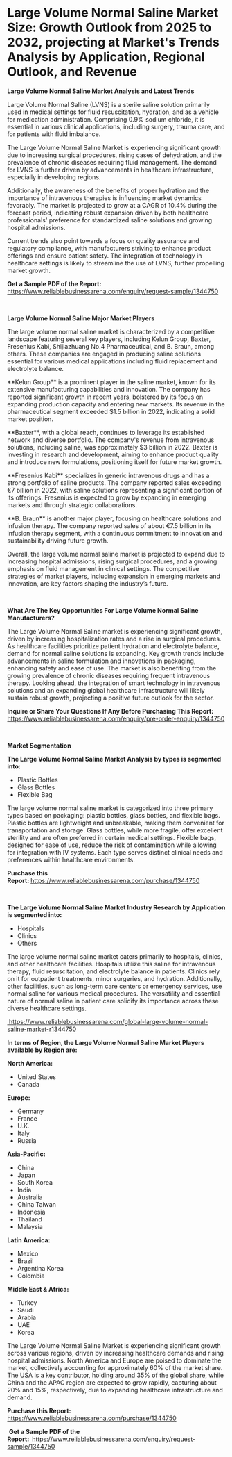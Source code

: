 <p><h1>Large Volume Normal Saline Market Size: Growth Outlook from 2025 to 2032, projecting at Market's Trends Analysis by Application, Regional Outlook, and Revenue</h1></p><p><strong>Large Volume Normal Saline Market Analysis and Latest Trends</strong></p>
<p><p>Large Volume Normal Saline (LVNS) is a sterile saline solution primarily used in medical settings for fluid resuscitation, hydration, and as a vehicle for medication administration. Comprising 0.9% sodium chloride, it is essential in various clinical applications, including surgery, trauma care, and for patients with fluid imbalance. </p><p>The Large Volume Normal Saline Market is experiencing significant growth due to increasing surgical procedures, rising cases of dehydration, and the prevalence of chronic diseases requiring fluid management. The demand for LVNS is further driven by advancements in healthcare infrastructure, especially in developing regions. </p><p>Additionally, the awareness of the benefits of proper hydration and the importance of intravenous therapies is influencing market dynamics favorably. The market is projected to grow at a CAGR of 10.4% during the forecast period, indicating robust expansion driven by both healthcare professionals' preference for standardized saline solutions and growing hospital admissions. </p><p>Current trends also point towards a focus on quality assurance and regulatory compliance, with manufacturers striving to enhance product offerings and ensure patient safety. The integration of technology in healthcare settings is likely to streamline the use of LVNS, further propelling market growth.</p></p>
<p><strong>Get a Sample PDF of the Report:&nbsp;</strong> <a href="https://www.reliablebusinessarena.com/enquiry/request-sample/1344750?utm_campaign=2476&utm_medium=2&utm_source=Github&utm_content=ia&utm_term=19042025&utm_id=large-volume-normal-saline">https://www.reliablebusinessarena.com/enquiry/request-sample/1344750</a></p>
<p>&nbsp;</p>
<p><strong>Large Volume Normal Saline Major Market Players</strong></p>
<p><p>The large volume normal saline market is characterized by a competitive landscape featuring several key players, including Kelun Group, Baxter, Fresenius Kabi, Shijiazhuang No.4 Pharmaceutical, and B. Braun, among others. These companies are engaged in producing saline solutions essential for various medical applications including fluid replacement and electrolyte balance.</p><p>**Kelun Group** is a prominent player in the saline market, known for its extensive manufacturing capabilities and innovation. The company has reported significant growth in recent years, bolstered by its focus on expanding production capacity and entering new markets. Its revenue in the pharmaceutical segment exceeded $1.5 billion in 2022, indicating a solid market position.</p><p>**Baxter**, with a global reach, continues to leverage its established network and diverse portfolio. The company's revenue from intravenous solutions, including saline, was approximately $3 billion in 2022. Baxter is investing in research and development, aiming to enhance product quality and introduce new formulations, positioning itself for future market growth.</p><p>**Fresenius Kabi** specializes in generic intravenous drugs and has a strong portfolio of saline products. The company reported sales exceeding €7 billion in 2022, with saline solutions representing a significant portion of its offerings. Fresenius is expected to grow by expanding in emerging markets and through strategic collaborations.</p><p>**B. Braun** is another major player, focusing on healthcare solutions and infusion therapy. The company reported sales of about €7.5 billion in its infusion therapy segment, with a continuous commitment to innovation and sustainability driving future growth.</p><p>Overall, the large volume normal saline market is projected to expand due to increasing hospital admissions, rising surgical procedures, and a growing emphasis on fluid management in clinical settings. The competitive strategies of market players, including expansion in emerging markets and innovation, are key factors shaping the industry’s future.</p></p>
<p>&nbsp;</p>
<p><strong>What Are The Key Opportunities For Large Volume Normal Saline Manufacturers?</strong></p>
<p><p>The Large Volume Normal Saline market is experiencing significant growth, driven by increasing hospitalization rates and a rise in surgical procedures. As healthcare facilities prioritize patient hydration and electrolyte balance, demand for normal saline solutions is expanding. Key growth trends include advancements in saline formulation and innovations in packaging, enhancing safety and ease of use. The market is also benefiting from the growing prevalence of chronic diseases requiring frequent intravenous therapy. Looking ahead, the integration of smart technology in intravenous solutions and an expanding global healthcare infrastructure will likely sustain robust growth, projecting a positive future outlook for the sector.</p></p>
<p><strong>Inquire or Share Your Questions If Any Before Purchasing This Report:</strong> <a href="https://www.reliablebusinessarena.com/enquiry/pre-order-enquiry/1344750?utm_campaign=2476&utm_medium=2&utm_source=Github&utm_content=ia&utm_term=19042025&utm_id=large-volume-normal-saline">https://www.reliablebusinessarena.com/enquiry/pre-order-enquiry/1344750</a></p>
<p>&nbsp;</p>
<p><strong>Market Segmentation</strong></p>
<p><strong>The Large Volume Normal Saline Market Analysis by types is segmented into:</strong></p>
<p><ul><li>Plastic Bottles</li><li>Glass Bottles</li><li>Flexible Bag</li></ul></p>
<p><p>The large volume normal saline market is categorized into three primary types based on packaging: plastic bottles, glass bottles, and flexible bags. Plastic bottles are lightweight and unbreakable, making them convenient for transportation and storage. Glass bottles, while more fragile, offer excellent sterility and are often preferred in certain medical settings. Flexible bags, designed for ease of use, reduce the risk of contamination while allowing for integration with IV systems. Each type serves distinct clinical needs and preferences within healthcare environments.</p></p>
<p><strong>Purchase this Report:&nbsp;</strong><a href="https://www.reliablebusinessarena.com/purchase/1344750?utm_campaign=2476&utm_medium=2&utm_source=Github&utm_content=ia&utm_term=19042025&utm_id=large-volume-normal-saline">https://www.reliablebusinessarena.com/purchase/1344750</a></p>
<p>&nbsp;</p>
<p><strong>The Large Volume Normal Saline Market Industry Research by Application is segmented into:</strong></p>
<p><ul><li>Hospitals</li><li>Clinics</li><li>Others</li></ul></p>
<p><p>The large volume normal saline market caters primarily to hospitals, clinics, and other healthcare facilities. Hospitals utilize this saline for intravenous therapy, fluid resuscitation, and electrolyte balance in patients. Clinics rely on it for outpatient treatments, minor surgeries, and hydration. Additionally, other facilities, such as long-term care centers or emergency services, use normal saline for various medical procedures. The versatility and essential nature of normal saline in patient care solidify its importance across these diverse healthcare settings.</p></p>
<p><a href="https://www.reliablebusinessarena.com/global-large-volume-normal-saline-market-r1344750?utm_campaign=2476&utm_medium=2&utm_source=Github&utm_content=ia&utm_term=19042025&utm_id=large-volume-normal-saline">&nbsp;https://www.reliablebusinessarena.com/global-large-volume-normal-saline-market-r1344750</a></p>
<p><strong>In terms of Region, the Large Volume Normal Saline Market Players available by Region are:</strong></p>
<p>
    <p> <strong> North America: </strong>
        <ul>
            <li>United States</li>
            <li>Canada</li>
        </ul>
        </p> 
    <p> <strong> Europe: </strong>
        <ul>
            <li>Germany</li>
            <li>France</li>
            <li>U.K.</li>
            <li>Italy</li>
            <li>Russia</li>
        </ul>
        </p> 
    <p> <strong> Asia-Pacific: </strong>
        <ul>
            <li>China</li>
            <li>Japan</li>
            <li>South Korea</li>
            <li>India</li>
            <li>Australia</li>
            <li>China Taiwan</li>
            <li>Indonesia</li>
            <li>Thailand</li>
            <li>Malaysia</li>
        </ul>
        </p> 
    <p> <strong> Latin America: </strong>
        <ul>
            <li>Mexico</li>
            <li>Brazil</li>
            <li>Argentina Korea</li>
            <li>Colombia</li>
        </ul>
        </p> 
    <p> <strong> Middle East & Africa: </strong>
        <ul>
            <li>Turkey</li>
            <li>Saudi</li>
            <li>Arabia</li>
            <li>UAE</li>
            <li>Korea</li>
        </ul>
    </p>
    </p>
<p><p>The Large Volume Normal Saline Market is experiencing significant growth across various regions, driven by increasing healthcare demands and rising hospital admissions. North America and Europe are poised to dominate the market, collectively accounting for approximately 60% of the market share. The USA is a key contributor, holding around 35% of the global share, while China and the APAC region are expected to grow rapidly, capturing about 20% and 15%, respectively, due to expanding healthcare infrastructure and demand.</p></p>
<p><strong>Purchase this Report: </strong><a href="https://www.reliablebusinessarena.com/purchase/1344750?utm_campaign=2476&utm_medium=2&utm_source=Github&utm_content=ia&utm_term=19042025&utm_id=large-volume-normal-saline">https://www.reliablebusinessarena.com/purchase/1344750</a></p>
<p>&nbsp;<strong>Get a Sample PDF of the Report:&nbsp;&nbsp;</strong><a href="https://www.reliablebusinessarena.com/enquiry/request-sample/1344750?utm_campaign=2476&utm_medium=2&utm_source=Github&utm_content=ia&utm_term=19042025&utm_id=large-volume-normal-saline">https://www.reliablebusinessarena.com/enquiry/request-sample/1344750</a></p>
<p><strong></strong></p>
<p><p></p><p></p><p></p></p>